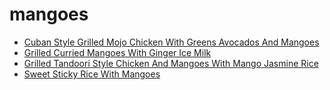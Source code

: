 # mangoes

 * [Cuban Style Grilled Mojo Chicken With Greens Avocados And Mangoes](../index/c/cuban-style-grilled-mojo-chicken-with-greens-avocados-and-mangoes-4267.json)
 * [Grilled Curried Mangoes With Ginger Ice Milk](../index/g/grilled-curried-mangoes-with-ginger-ice-milk-51202010.json)
 * [Grilled Tandoori Style Chicken And Mangoes With Mango Jasmine Rice](../index/g/grilled-tandoori-style-chicken-and-mangoes-with-mango-jasmine-rice-238223.json)
 * [Sweet Sticky Rice With Mangoes](../index/s/sweet-sticky-rice-with-mangoes.json)
